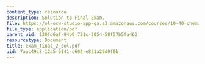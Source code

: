 ```yaml
---
content_type: resource
description: Solution to Final Exam.
file: https://ol-ocw-studio-app-qa.s3.amazonaws.com/courses/10-40-chemical-engineering-thermodynamics-fall-2003/7aac49c812a56141c602e831a29d9f0b_exam_final_2_sol.pdf
file_type: application/pdf
parent_uid: 130fd6af-94b0-721c-2054-58f57b5fa463
resourcetype: Document
title: exam_final_2_sol.pdf
uid: 7aac49c8-12a5-6141-c602-e831a29d9f0b
---
```

